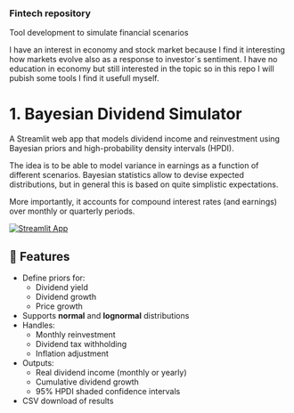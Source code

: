 ### Fintech repository ###
Tool development to simulate financial scenarios

I have an interest in economy and stock market because I find it interesting how markets evolve also as a response to investor´s sentiment. I have no education in economy but still interested in the topic so in this repo I will pubish some tools I find it usefull myself.

# 1. Bayesian Dividend Simulator

A Streamlit web app that models dividend income and reinvestment using Bayesian priors and high-probability density intervals (HPDI).

The idea is to be able to model variance in earnings as a function of different scenarios. Bayesian statistics allow to devise expected distributions, but in general this is based on quite simplistic expectations. 

More importantly, it accounts for compound interest rates (and earnings) over monthly or quarterly periods. 

[![Streamlit App](https://static.streamlit.io/badges/streamlit_badge_black_white.svg)](https://bayedivsv1.streamlit.app)

## 🚀 Features

- Define priors for:
  - Dividend yield
  - Dividend growth
  - Price growth
- Supports **normal** and **lognormal** distributions
- Handles:
  - Monthly reinvestment
  - Dividend tax withholding
  - Inflation adjustment
- Outputs:
  - Real dividend income (monthly or yearly)
  - Cumulative dividend growth
  - 95% HPDI shaded confidence intervals
- CSV download of results



